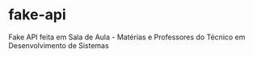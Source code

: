 # fake-api
Fake API feita em Sala de Aula - Matérias e Professores do Técnico em Desenvolvimento de Sistemas
